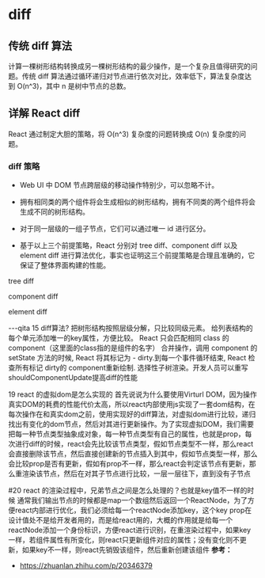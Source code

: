 <!--
 * @Description: In User Settings Edit
 * @Author: your name
 * @Date: 2019-09-19 20:18:42
 * @LastEditTime: 2019-09-20 14:57:56
 * @LastEditors: Please set LastEditors
 -->
# diff

## 传统 diff 算法  
  计算一棵树形结构转换成另一棵树形结构的最少操作，是一个复杂且值得研究的问题。传统 diff 算法通过循环递归对节点进行依次对比，效率低下，算法复杂度达到 O(n^3)，其中 n 是树中节点的总数。

## 详解 React diff
  React 通过制定大胆的策略，将 O(n^3) 复杂度的问题转换成 O(n) 复杂度的问题。

  
### diff 策略
- Web UI 中 DOM 节点跨层级的移动操作特别少，可以忽略不计。

- 拥有相同类的两个组件将会生成相似的树形结构，拥有不同类的两个组件将会生成不同的树形结构。

- 对于同一层级的一组子节点，它们可以通过唯一 id 进行区分。

- 基于以上三个前提策略，React 分别对 tree diff、component diff 以及 element diff 进行算法优化，事实也证明这三个前提策略是合理且准确的，它保证了整体界面构建的性能。


tree diff

component diff

element diff



---qita
15 diff算法?
把树形结构按照层级分解，只比较同级元素。
给列表结构的每个单元添加唯一的key属性，方便比较。
React 只会匹配相同 class 的 component（这里面的class指的是组件的名字）
合并操作，调用 component 的 setState 方法的时候, React 将其标记为 - dirty.到每一个事件循环结束, React 检查所有标记 dirty的 component重新绘制.
选择性子树渲染。开发人员可以重写shouldComponentUpdate提高diff的性能


19 react 的虚拟dom是怎么实现的
首先说说为什么要使用Virturl DOM，因为操作真实DOM的耗费的性能代价太高，所以react内部使用js实现了一套dom结构，在每次操作在和真实dom之前，使用实现好的diff算法，对虚拟dom进行比较，递归找出有变化的dom节点，然后对其进行更新操作。为了实现虚拟DOM，我们需要把每一种节点类型抽象成对象，每一种节点类型有自己的属性，也就是prop，每次进行diff的时候，react会先比较该节点类型，假如节点类型不一样，那么react会直接删除该节点，然后直接创建新的节点插入到其中，假如节点类型一样，那么会比较prop是否有更新，假如有prop不一样，那么react会判定该节点有更新，那么重渲染该节点，然后在对其子节点进行比较，一层一层往下，直到没有子节点

#20 react 的渲染过程中，兄弟节点之间是怎么处理的？也就是key值不一样的时候
通常我们输出节点的时候都是map一个数组然后返回一个ReactNode，为了方便react内部进行优化，我们必须给每一个reactNode添加key，这个key prop在设计值处不是给开发者用的，而是给react用的，大概的作用就是给每一个reactNode添加一个身份标识，方便react进行识别，在重渲染过程中，如果key一样，若组件属性有所变化，则react只更新组件对应的属性；没有变化则不更新，如果key不一样，则react先销毁该组件，然后重新创建该组件
**参考：**
- <https://zhuanlan.zhihu.com/p/20346379>